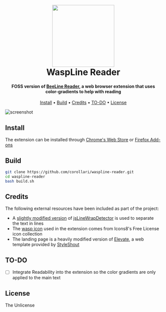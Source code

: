 
<h1 align="center">
  <br>
  <img src="https://raw.githubusercontent.com/corollari/waspline-reader/master/promo/wasp.png" width="200"></a>
  <br>
  WaspLine Reader
  <br>
</h1>

<h4 align="center">FOSS version of <a href="http://www.beelinereader.com/" target="_blank">BeeLine Reader</a>, a web browser extension that uses color-gradients to help with reading</h4>

<p align="center">
  <a href="#install">Install</a> •
  <a href="#build">Build</a> •
  <a href="#credits">Credits</a> •
  <a href="#to-do">TO-DO</a> •
  <a href="#license">License</a>
</p>

![screenshot](https://raw.githubusercontent.com/corollari/waspline-reader/master/promo/screenshot.png)

## Install
The extension can be installed through [Chrome's Web Store](https://chrome.google.com/webstore/detail/waspline-reader/ndlnnojbbcbdpkccfmcgbopalpbmhbhm) or [Firefox Add-ons](https://addons.mozilla.org/en-US/firefox/addon/waspline-reader/)

## Build
```bash
git clone https://github.com/corollari/waspline-reader.git
cd waspline-reader
bash build.sh
```

## Credits
The following external resources have been included as part of the project:
- A [slightly modified version](https://github.com/corollari/js-line-wrap-detector) of [jsLineWrapDetector](https://github.com/xdamman/js-line-wrap-detector) is used to separate the text in lines
- The [wasp icon](https://icons8.com/icon/6558/wasp) used in the extension comes from Icons8's Free License icon collection
- The landing page is a heavily modified version of [Elevate](https://www.styleshout.com/free-templates/elevate/), a web template provided by [StyleShout](https://www.styleshout.com/)

## TO-DO
- [ ] Integrate Readability into the extension so the color gradients are only applied to the main text

## License
The Unlicense
